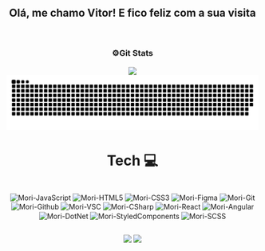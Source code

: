 <h2 style="text-align: center;">Olá, me chamo Vitor! E fico feliz com a sua visita</h2>

<br>

<h3 align="center">⚙Git Stats</h3>

<div align="center">

  <img height=180 align="center" src="https://github-readme-stats.vercel.app/api?username=vitordalbemcosta&theme=tokyonight&rank_icon=github&card_width=300&show_icons=true&bg_color=90,000000,040449"  />


</div>

<!-- Jogo da cobrinha -->
<picture>
  <source media="(prefers-color-scheme: dark)" srcset="https://raw.githubusercontent.com/vitordalbemcosta/vitordalbemcosta/output/github-contribution-grid-snake-dark.svg">
  <source media="(prefers-color-scheme: light)" srcset="https://raw.githubusercontent.com/vitordalbemcosta/vitordalbemcosta/output/github-contribution-grid-snake-dark.svg">
  <img alt="github contribution grid snake animation" src="https://raw.githubusercontent.com/vitordalbemcosta/vitordalbemcosta/output/github-contribution-grid-snake.svg">
</picture>


<h1 align="center">Tech 💻</h1>

<div align="center" style="display: inline_block " ><br>
 
  <img align="center" alt="Mori-JavaScript" height="30" width="40" src="https://cdn.jsdelivr.net/gh/devicons/devicon/icons/javascript/javascript-original.svg">
 
  <img align="center" alt="Mori-HTML5" height="30" width="40" src="https://cdn.jsdelivr.net/gh/devicons/devicon/icons/html5/html5-original-wordmark.svg">

  <img align="center" alt="Mori-CSS3" height="30" width="40" src="https://cdn.jsdelivr.net/gh/devicons/devicon/icons/css3/css3-original-wordmark.svg">
   
  <img align="center" alt="Mori-Figma" height="30" width="40" src="https://cdn.jsdelivr.net/gh/devicons/devicon/icons/figma/figma-original.svg">

  <img align="center" alt="Mori-Git" height="30" width="40" src="https://cdn.jsdelivr.net/gh/devicons/devicon/icons/git/git-plain-wordmark.svg">
 
  <img align="center" alt="Mori-Github" height="30" width="40" src="https://cdn.jsdelivr.net/gh/devicons/devicon/icons/github/github-original-wordmark.svg">

  <img align="center" alt="Mori-VSC" height="30" width="40" src="https://cdn.jsdelivr.net/gh/devicons/devicon/icons/vscode/vscode-original.svg">

  <img align="center" alt="Mori-CSharp" height="30" width="40" src="https://cdn.jsdelivr.net/gh/devicons/devicon/icons/csharp/csharp-original.svg">
  
  <img align="center" alt="Mori-React" height="30" width="40" src="https://cdn.jsdelivr.net/gh/devicons/devicon/icons/react/react-original.svg">
  
  <img align="center" alt="Mori-Angular" height="30" width="40" src="https://cdn.jsdelivr.net/gh/devicons/devicon/icons/angularjs/angularjs-original.svg">
  
  <img align="center" alt="Mori-DotNet" height="30" width="40" src="https://cdn.jsdelivr.net/gh/devicons/devicon/icons/dotnetcore/dotnetcore-original.svg">
  
  <img align="center" alt="Mori-StyledComponents" height="30" width="40" src="https://avatars.githubusercontent.com/u/20658825?s=200&v=4">
  
  <img align="center" alt="Mori-SCSS" height="30" width="40" src="https://cdn.jsdelivr.net/gh/devicons/devicon/icons/sass/sass-original.svg">
</div>

<h2></h2>
<div align="center" style="display: inline_block" >
  
  <a href = "mailto:dalbemcosta@gmail.com"><img src="https://img.shields.io/badge/Microsoft_Outlook-0078D4?style=for-the-badge&logo=microsoft-outlook&logoColor=white" target="_blank"></a>
  <a href="https://www.linkedin.com/in/vitordalbemcosta//" target="_blank"><img src="https://img.shields.io/badge/-LinkedIn-%230077B5?style=for-the-badge&logo=linkedin&logoColor=white" target="_blank"></a> 

 

</div>
